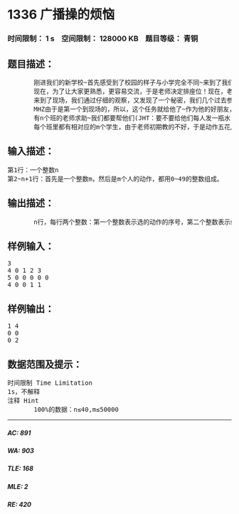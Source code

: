 # 1336 广播操的烦恼   
### 时间限制： 1 s&nbsp;&nbsp;&nbsp;&nbsp;空间限制： 128000 KB&nbsp;&nbsp;&nbsp;&nbsp;题目等级： 青铜  
## 题目描述：  

<pre>
       刚进我们的新学校~首先感受到了校园的样子与小学完全不同~来到了我们的机房，我也看到了几个同学~有的认识，有的不认识！(MHZ：废话！ LCZ：现在流行说废话凑字数。 JHT：汗~)
       现在，为了让大家更熟悉，更容易交流，于是老师决定排座位！现在，老师通过同学们的自我介绍明白了同学们互相的熟悉度，老师安排好座位后，告诉了同学们一个惊天的好消息(MHZ：哇，快说！)：我们可以去参观广播操的排练现场！
       来到了现场，我们通过仔细的观察，又发现了一个秘密，我们几个过去参观的同学被老师盯上了！老师发现他们的同学做广播的动作极不整齐，让我们告诉他们应该做那个动作会用的时间最少而最整齐。
       MHZ由于是第一个到现场的，所以，这个任务就给他了~作为他的好朋友，你要帮帮他哦！
       有n个班的老师求助~我们都要帮他们(JHT：要不要给他们每人发一瓶水 MHZ：我也要，其他没意见 JHT：那还是算了~)。
       每个班里都有相对应的m个学生，由于老师初期教的不好，于是动作五花八门的！居然最多有50种动作！！！现在知道越是接近的两个动作，他们序号就越接近。而要改掉这个动作的时间就是你要改的动作的序号减去现在动作序号的绝对值~老师问你一共需要多少时间才能纠正全班的错误(LJX：提醒一下，老师只有一个，要一个一个同学地纠正~)。
</pre>
  
  
## 输入描述：  

<pre>
第1行：一个整数n
第2~n+1行：首先是一个整数m，然后是m个人的动作，都用0~49的整数组成。
</pre>
  
  
## 输出描述：  

<pre>
       n行，每行两个整数：第一个整数表示选的动作的序号，第二个整数表示纠正动作要花的时间(LCZ：时间一样的话按序号小的输出~老师认为序号的动作越小越美观~)。
</pre>
  
  
## 样例输入：  

<pre>
3
4 0 1 2 3
5 0 0 0 0 0
4 0 0 1 1
</pre>
  
  
## 样例输出：  

<pre>
1 4
0 0
0 2
</pre>
  
  
## 数据范围及提示：  

<pre>
时间限制 Time Limitation
1s，不解释
注释 Hint
       100%的数据：n≤40,m≤50000
</pre>
  
  
***  

##### AC: 891  
##### WA: 903  
##### TLE: 168  
##### MLE: 2  
##### RE: 420  
